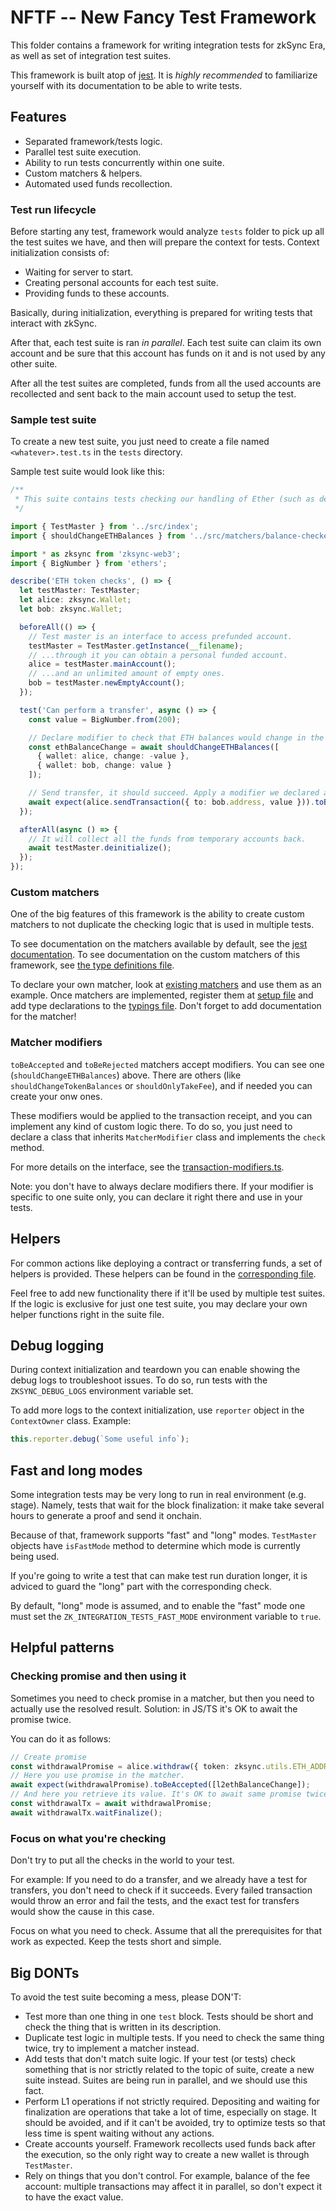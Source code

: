 # NFTF -- New Fancy Test Framework

This folder contains a framework for writing integration tests for zkSync Era, as well as set of integration test
suites.

This framework is built atop of [jest](https://jestjs.io/). It is _highly recommended_ to familiarize yourself with its
documentation to be able to write tests.

## Features

- Separated framework/tests logic.
- Parallel test suite execution.
- Ability to run tests concurrently within one suite.
- Custom matchers & helpers.
- Automated used funds recollection.

### Test run lifecycle

Before starting any test, framework would analyze `tests` folder to pick up all the test suites we have, and then will
prepare the context for tests. Context initialization consists of:

- Waiting for server to start.
- Creating personal accounts for each test suite.
- Providing funds to these accounts.

Basically, during initialization, everything is prepared for writing tests that interact with zkSync.

After that, each test suite is ran _in parallel_. Each test suite can claim its own account and be sure that this
account has funds on it and is not used by any other suite.

After all the test suites are completed, funds from all the used accounts are recollected and sent back to the main
account used to setup the test.

### Sample test suite

To create a new test suite, you just need to create a file named `<whatever>.test.ts` in the `tests` directory.

Sample test suite would look like this:

```typescript
/**
 * This suite contains tests checking our handling of Ether (such as depositing, checking `msg.value`, etc).
 */

import { TestMaster } from '../src/index';
import { shouldChangeETHBalances } from '../src/matchers/balance-checker.ts';

import * as zksync from 'zksync-web3';
import { BigNumber } from 'ethers';

describe('ETH token checks', () => {
  let testMaster: TestMaster;
  let alice: zksync.Wallet;
  let bob: zksync.Wallet;

  beforeAll(() => {
    // Test master is an interface to access prefunded account.
    testMaster = TestMaster.getInstance(__filename);
    // ...through it you can obtain a personal funded account.
    alice = testMaster.mainAccount();
    // ...and an unlimited amount of empty ones.
    bob = testMaster.newEmptyAccount();
  });

  test('Can perform a transfer', async () => {
    const value = BigNumber.from(200);

    // Declare modifier to check that ETH balances would change in the following way.
    const ethBalanceChange = await shouldChangeETHBalances([
      { wallet: alice, change: -value },
      { wallet: bob, change: value }
    ]);

    // Send transfer, it should succeed. Apply a modifier we declared above.
    await expect(alice.sendTransaction({ to: bob.address, value })).toBeAccepted([ethBalanceChange]);
  });

  afterAll(async () => {
    // It will collect all the funds from temporary accounts back.
    await testMaster.deinitialize();
  });
});
```

### Custom matchers

One of the big features of this framework is the ability to create custom matchers to not duplicate the checking logic
that is used in multiple tests.

To see documentation on the matchers available by default, see the [jest documentation](https://jestjs.io/docs/expect).
To see documentation on the custom matchers of this framework, see [the type definitions file](./typings/jest.d.ts).

To declare your own matcher, look at [existing matchers](./src/matchers/) and use them as an example. Once matchers are
implemented, register them at [setup file](./src/jest-setup/add-matchers.ts) and add type declarations to the
[typings file](./typings/jest.d.ts). Don't forget to add documentation for the matcher!

### Matcher modifiers

`toBeAccepted` and `toBeRejected` matchers accept modifiers. You can see one (`shouldChangeETHBalances`) above. There
are others (like `shouldChangeTokenBalances` or `shouldOnlyTakeFee`), and if needed you can create your onw ones.

These modifiers would be applied to the transaction receipt, and you can implement any kind of custom logic there. To do
so, you just need to declare a class that inherits `MatcherModifier` class and implements the `check` method.

For more details on the interface, see the
[transaction-modifiers.ts](./src/transaction-matcher-modifiers/transaction-modifiers.ts).

Note: you don't have to always declare modifiers there. If your modifier is specific to one suite only, you can declare
it right there and use in your tests.

## Helpers

For common actions like deploying a contract or transferring funds, a set of helpers is provided. These helpers can be
found in the [corresponding file](./src/helpers.ts).

Feel free to add new functionality there if it'll be used by multiple test suites. If the logic is exclusive for just
one test suite, you may declare your own helper functions right in the suite file.

## Debug logging

During context initialization and teardown you can enable showing the debug logs to troubleshoot issues. To do so, run
tests with the `ZKSYNC_DEBUG_LOGS` environment variable set.

To add more logs to the context initialization, use `reporter` object in the `ContextOwner` class. Example:

```typescript
this.reporter.debug(`Some useful info`);
```

## Fast and long modes

Some integration tests may be very long to run in real environment (e.g. stage). Namely, tests that wait for the block
finalization: it make take several hours to generate a proof and send it onchain.

Because of that, framework supports "fast" and "long" modes. `TestMaster` objects have `isFastMode` method to determine
which mode is currently being used.

If you're going to write a test that can make test run duration longer, it is adviced to guard the "long" part with the
corresponding check.

By default, "long" mode is assumed, and to enable the "fast" mode one must set the `ZK_INTEGRATION_TESTS_FAST_MODE`
environment variable to `true`.

## Helpful patterns

### Checking promise and then using it

Sometimes you need to check promise in a matcher, but then you need to actually use the resolved result. Solution: in
JS/TS it's OK to await the promise twice.

You can do it as follows:

```typescript
// Create promise
const withdrawalPromise = alice.withdraw({ token: zksync.utils.ETH_ADDRESS, amount });
// Here you use promise in the matcher.
await expect(withdrawalPromise).toBeAccepted([l2ethBalanceChange]);
// And here you retrieve its value. It's OK to await same promise twice.
const withdrawalTx = await withdrawalPromise;
await withdrawalTx.waitFinalize();
```

### Focus on what you're checking

Don't try to put all the checks in the world to your test.

For example: If you need to do a transfer, and we already have a test for transfers, you don't need to check if it
succeeds. Every failed transaction would throw an error and fail the tests, and the exact test for transfers would show
the cause in this case.

Focus on what you need to check. Assume that all the prerequisites for that work as expected. Keep the tests short and
simple.

## Big DONTs

To avoid the test suite becoming a mess, please DON'T:

- Test more than one thing in one `test` block. Tests should be short and check the thing that is written in its
  description.
- Duplicate test logic in multiple tests. If you need to check the same thing twice, try to implement a matcher instead.
- Add tests that don't match suite logic. If your test (or tests) check something that is nor strictly related to the
  topic of suite, create a new suite instead. Suites are being run in parallel, and we should use this fact.
- Perform L1 operations if not strictly required. Depositing and waiting for finalization are operations that take a lot
  of time, especially on stage. It should be avoided, and if it can't be avoided, try to optimize tests so that less
  time is spent waiting without any actions.
- Create accounts yourself. Framework recollects used funds back after the execution, so the only right way to create a
  new wallet is through `TestMaster`.
- Rely on things that you don't control. For example, balance of the fee account: multiple transactions may affect it in
  parallel, so don't expect it to have the exact value.

